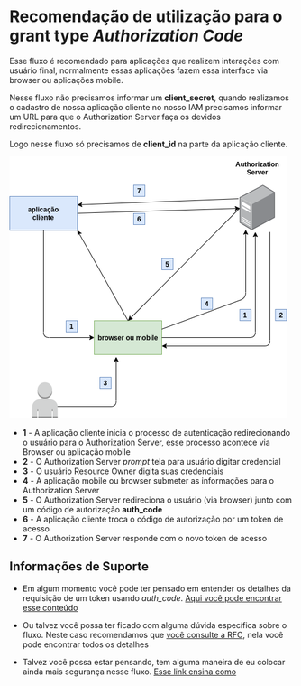 # Recomendação de utilização para o grant type _Authorization Code_

Esse fluxo é recomendado para aplicações que realizem interações com usuário final, normalmente
essas aplicações fazem essa interface via browser ou aplicações mobile.

Nesse fluxo não precisamos informar um **client_secret**, quando realizamos o cadastro de nossa aplicação cliente
no nosso IAM precisamos informar um URL para que o Authorization Server faça os devidos redirecionamentos.

Logo nesse fluxo só precisamos de **client_id** na parte da aplicação cliente.


![oauth 2 auth_code](../images/oauth2-flows-auth_code.png "fluxo auth_code oauth2")

* **1** - A aplicação cliente inicia o processo de autenticação redirecionando o usuário para 
          o Authorization Server, esse processo acontece via Browser ou aplicação mobile  
* **2** - O Authorization Server _prompt_ tela para usuário digitar credencial
* **3** - O usuário Resource Owner digita suas credenciais 
* **4** - A aplicação mobile ou browser submeter as informações para o Authorization Server
* **5** - O Authorization Server redireciona o usuário (via browser) junto com um código de autorização **auth_code** 
* **6** - A aplicação cliente troca o código de autorização por um token de acesso
* **7** - O Authorization Server responde com o novo token de acesso
 
## Informações de Suporte  

* Em algum momento você pode ter pensado em entender os detalhes da requisição de um token
 usando _auth_code_. [Aqui você pode encontrar esse conteúdo](https://oauth.net/2/grant-types/authorization-code/)

* Ou talvez você possa ter ficado com alguma dúvida específica sobre o fluxo. Neste caso recomendamos que [você consulte a RFC](https://tools.ietf.org/html/rfc6749#section-1.3.1), nela você pode 
encontrar todos os detalhes  

* Talvez você possa estar pensando, tem alguma maneira de eu colocar ainda mais segurança nesse fluxo. [Esse link
ensina como](https://auth0.com/docs/flows/call-your-api-using-the-authorization-code-flow) 
 